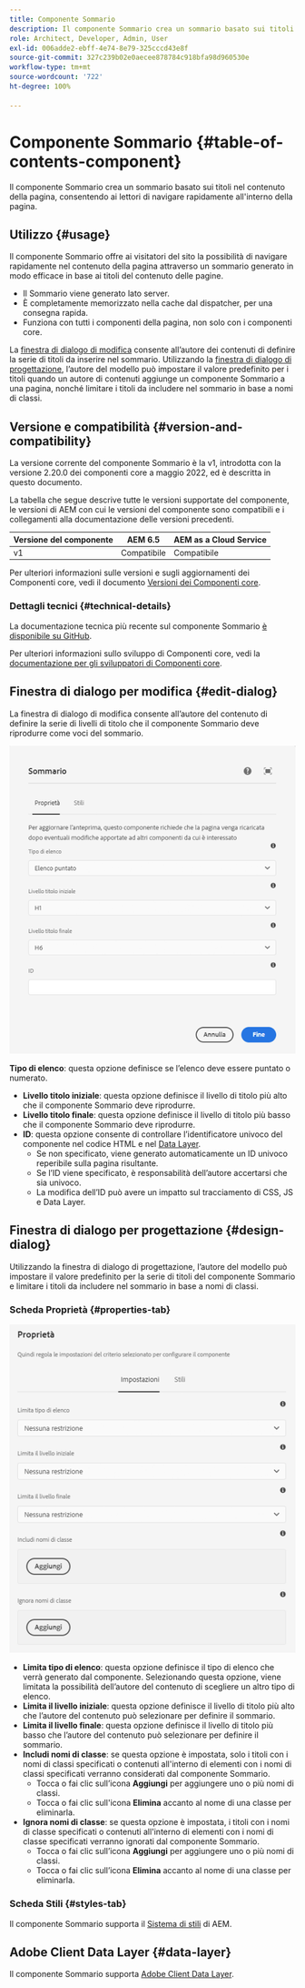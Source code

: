 ```yaml
---
title: Componente Sommario
description: Il componente Sommario crea un sommario basato sui titoli nel contenuto della pagina, consentendo ai lettori di navigare rapidamente all'interno della pagina.
role: Architect, Developer, Admin, User
exl-id: 006adde2-ebff-4e74-8e79-325cccd43e8f
source-git-commit: 327c239b02e0aecee878784c918bfa98d960530e
workflow-type: tm+mt
source-wordcount: '722'
ht-degree: 100%

---
```


# Componente Sommario {#table-of-contents-component}

Il componente Sommario crea un sommario basato sui titoli nel contenuto della pagina, consentendo ai lettori di navigare rapidamente all&#39;interno della pagina.

## Utilizzo {#usage}

Il componente Sommario offre ai visitatori del sito la possibilità di navigare rapidamente nel contenuto della pagina attraverso un sommario generato in modo efficace in base ai titoli del contenuto delle pagine.

* Il Sommario viene generato lato server.
* È completamente memorizzato nella cache dal dispatcher, per una consegna rapida.
* Funziona con tutti i componenti della pagina, non solo con i componenti core.

La [finestra di dialogo di modifica](#edit-dialog) consente all’autore dei contenuti di definire la serie di titoli da inserire nel sommario. Utilizzando la [finestra di dialogo di progettazione](#design-dialog), l’autore del modello può impostare il valore predefinito per i titoli quando un autore di contenuti aggiunge un componente Sommario a una pagina, nonché limitare i titoli da includere nel sommario in base a nomi di classi.

## Versione e compatibilità {#version-and-compatibility}

La versione corrente del componente Sommario è la v1, introdotta con la versione 2.20.0 dei componenti core a maggio 2022, ed è descritta in questo documento.

La tabella che segue descrive tutte le versioni supportate del componente, le versioni di AEM con cui le versioni del componente sono compatibili e i collegamenti alla documentazione delle versioni precedenti.

| Versione del componente | AEM 6.5 | AEM as a Cloud Service |
|---|---|---|
| v1 | Compatibile | Compatibile |

Per ulteriori informazioni sulle versioni e sugli aggiornamenti dei Componenti core, vedi il documento [Versioni dei Componenti core](/help/versions.md).

### Dettagli tecnici {#technical-details}

La documentazione tecnica più recente sul componente Sommario [è disponibile su GitHub](https://adobe.com/go/aem_cmp_tech_tableofcontents_v1).

Per ulteriori informazioni sullo sviluppo di Componenti core, vedi la [documentazione per gli sviluppatori di Componenti core](/help/developing/overview.md).

## Finestra di dialogo per modifica {#edit-dialog}

La finestra di dialogo di modifica consente all’autore del contenuto di definire la serie di livelli di titolo che il componente Sommario deve riprodurre come voci del sommario.

![Finestra di dialogo di modifica del componente Sommario](/help/assets/tableofcontents-edit.png)

**Tipo di elenco**: questa opzione definisce se l’elenco deve essere puntato o numerato.
* **Livello titolo iniziale**: questa opzione definisce il livello di titolo più alto che il componente Sommario deve riprodurre.
* **Livello titolo finale**: questa opzione definisce il livello di titolo più basso che il componente Sommario deve riprodurre.
* **ID**: questa opzione consente di controllare l’identificatore univoco del componente nel codice HTML e nel [Data Layer](/help/developing/data-layer/overview.md).
   * Se non specificato, viene generato automaticamente un ID univoco reperibile sulla pagina risultante.
   * Se l’ID viene specificato, è responsabilità dell’autore accertarsi che sia univoco.
   * La modifica dell’ID può avere un impatto sul tracciamento di CSS, JS e Data Layer.

## Finestra di dialogo per progettazione {#design-dialog}

Utilizzando la finestra di dialogo di progettazione, l’autore del modello può impostare il valore predefinito per la serie di titoli del componente Sommario e limitare i titoli da includere nel sommario in base a nomi di classi.

### Scheda Proprietà {#properties-tab}

![Finestra di dialogo per progettazione del componente Ricerca rapida](/help/assets/tableofcontents-design.png)

* **Limita tipo di elenco**: questa opzione definisce il tipo di elenco che verrà generato dal componente. Selezionando questa opzione, viene limitata la possibilità dell’autore del contenuto di scegliere un altro tipo di elenco.
* **Limita il livello iniziale**: questa opzione definisce il livello di titolo più alto che l’autore del contenuto può selezionare per definire il sommario.
* **Limita il livello finale**: questa opzione definisce il livello di titolo più basso che l’autore del contenuto può selezionare per definire il sommario.
* **Includi nomi di classe**: se questa opzione è impostata, solo i titoli con i nomi di classi specificati o contenuti all&#39;interno di elementi con i nomi di classi specificati verranno considerati dal componente Sommario.
   * Tocca o fai clic sull’icona **Aggiungi** per aggiungere uno o più nomi di classi.
   * Tocca o fai clic sull&#39;icona **Elimina** accanto al nome di una classe per eliminarla.
* **Ignora nomi di classe**: se questa opzione è impostata, i titoli con i nomi di classe specificati o contenuti all&#39;interno di elementi con i nomi di classe specificati verranno ignorati dal componente Sommario.
   * Tocca o fai clic sull’icona **Aggiungi** per aggiungere uno o più nomi di classi.
   * Tocca o fai clic sull’icona **Elimina** accanto al nome di una classe per eliminarla.

### Scheda Stili {#styles-tab}

Il componente Sommario supporta il [Sistema di stili](/help/get-started/authoring.md#component-styling) di AEM.

## Adobe Client Data Layer {#data-layer}

Il componente Sommario supporta [Adobe Client Data Layer](/help/developing/data-layer/overview.md).
